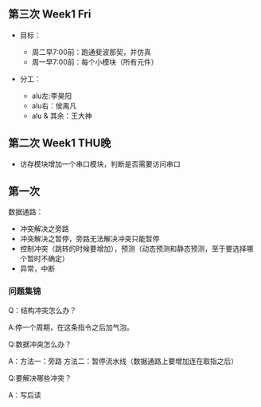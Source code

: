 ## 第三次 Week1 Fri 

- 目标：
	- 周二早7:00前：跑通斐波那契，并仿真
	- 周一早7:00前：每个小模块（所有元件）

- 分工：
	- alu左:李昊阳
	- alu右：侯禺凡
	- alu & 其余：王大神

## 第二次 Week1 THU晚

- 访存模块增加一个串口模块，判断是否需要访问串口


## 第一次


数据通路：

- 冲突解决之旁路
- 冲突解决之暂停，旁路无法解决冲突只能暂停
- 控制冲突（跳转的时候要增加），预测（动态预测和静态预测，至于要选择哪个暂时不确定）
- 异常，中断




### 问题集锦

Q：结构冲突怎么办？

A:停一个周期，在这条指令之后加气泡。

Q:数据冲突怎么办？

A：方法一：旁路 方法二：暂停流水线（数据通路上要增加连在取指之后）

Q:要解决哪些冲突？

A：写后读          


